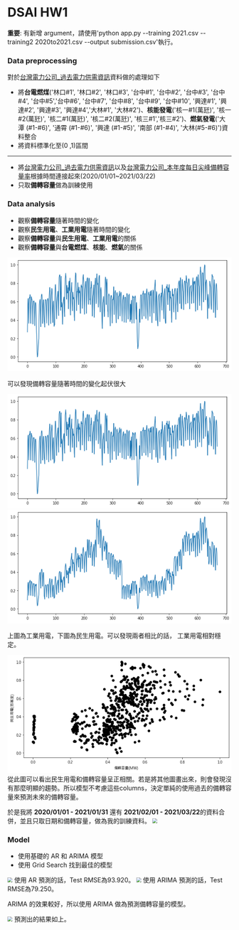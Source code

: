 # DSAI HW1

**重要**: 有新增 argument，請使用'python app.py --training 2021.csv --training2 2020to2021.csv --output submission.csv'執行。

### Data preprocessing

對於[台灣電力公司_過去電力供需資訊](https://data.gov.tw/dataset/19995)資料做的處理如下
- 將**台電燃煤**('林口#1', '林口#2', '林口#3', '台中#1', '台中#2', '台中#3', '台中#4', '台中#5','台中#6', '台中#7', '台中#8', '台中#9', '台中#10', '興達#1', '興達#2', '興達#3', '興達#4','大林#1', '大林#2')、**核能發電**('核一#1(萬瓩)', '核一#2(萬瓩)', '核二#1(萬瓩)', '核二#2(萬瓩)', '核三#1','核三#2')、**燃氣發電**('大潭 (#1-#6)', '通霄 (#1-#6)', '興達 (#1-#5)', '南部 (#1-#4)', '大林(#5-#6)')資料整合
- 將資料標準化至(0 ,1)區間
---
- 將[台灣電力公司_過去電力供需資訊](https://data.gov.tw/dataset/19995)以及[台灣電力公司_本年度每日尖峰備轉容量率](https://data.gov.tw/dataset/25850)根據時間連接起來(2020/01/01~2021/03/22)
- 只取**備轉容量**做為訓練使用

### Data analysis

- 觀察**備轉容量**隨著時間的變化
- 觀察**民生用電**、**工業用電**隨著時間的變化
- 觀察**備轉容量**與**民生用電**、**工業用電**的關係
- 觀察**備轉容量**與**台電燃煤**、**核能**、**燃氣**的關係

![image](https://github.com/P76094046/DSAI_HW1/blob/main/image/1.png)

可以發現備轉容量隨著時間的變化起伏很大

![image](https://github.com/P76094046/DSAI_HW1/blob/main/image/1.png)
![image](https://github.com/P76094046/DSAI_HW1/blob/main/image/2.png)

上圖為工業用電，下圖為民生用電。可以發現兩者相比的話， 工業用電相對穩定。

![image](https://github.com/P76094046/DSAI_HW1/blob/main/image/3.png)
從此圖可以看出民生用電和備轉容量呈正相關。若是將其他圖畫出來，則會發現沒有那麼明顯的趨勢。所以模型不考慮這些columns，決定單純的使用過去的備轉容量來預測未來的備轉容量。  

於是我將 **2020/01/01 - 2021/01/31** 還有 **2021/02/01 - 2021/03/22**的資料合併，並且只取日期和備轉容量，做為我的訓練資料。 
<img src="./2020.png" style="zoom:70%" />

### Model

- 使用基礎的 AR 和 ARIMA 模型
- 使用 Grid Search 找到最佳的模型

<img src="./AR.png" style="zoom:70%" />
使用 AR 預測的話，Test RMSE為93.920。
<img src="./ARIMA.png" style="zoom:70%" />
使用 ARIMA 預測的話，Test RMSE為79.250。

ARIMA 的效果較好，所以使用 ARIMA 做為預測備轉容量的模型。

<img src="./forecast.png" style="zoom:70%" />
預測出的結果如上。


```python

```

